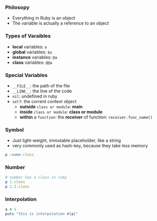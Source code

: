 ### Philosopy
- Everything in Ruby is an object
- The variable is actually a reference to an object

### Types of Varaibles
- **local** variables: `a`
- **global** variables: `$a`
- **instance** variables: `@a`
- **class** variables: `@@a`

### Special Variables
- `__FILE__`: the path of the file
- `__LINE__`: the line of the code
- `nil`: undefined in ruby
- `self`: the corrent context object
    - **outside** `class or module`: **main**
    - **inside** `class or module`: **class or module**
    - **within** a `function`: the **receiver** of function: `receiver.func_name()`

### Symbol
- Just light-weight, immutable placeholder, like a string
- very commonly used as hash-key, because they take less memory
```ruby
p :name.class
```

### Number
```ruby
# number has a class in ruby
p 1.class
p 1.2.class
```

### Interpolation
```ruby
a = 1
puts "this is interpolation #{a}"
```